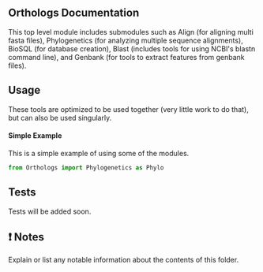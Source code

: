 Orthologs Documentation
-------------------------

This top level module includes submodules such as Align (for aligning multi fasta files), Phylogenetics (for analyzing multiple sequence alignments), BioSQL (for database creation), Blast (includes tools for using NCBI's blastn command line), and Genbank (for tools to extract features from genbank files).

Usage
-----

These tools are optimized to be used together (very little work to do that), but can also be used singularly.


#### Simple Example

This is a simple example of using some of the modules.

``` python
from Orthologs import Phylogenetics as Phylo

```

Tests
-----

Tests will be added soon.


:exclamation: Notes
-------------------

Explain or list any notable information about the contents of this folder.

